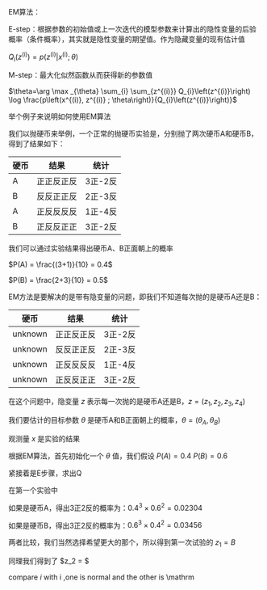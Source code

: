 EM算法：

E-step：根据参数的初始值或上一次迭代的模型参数来计算出的隐性变量的后验概率（条件概率），其实就是隐性变量的期望值。作为隐藏变量的现有估计值

$Q_{\mathrm{i}}\left(z^{(\mathrm{i})}\right)=p\left(z^{(\mathrm{i})} | x^{(\mathrm{i})} ; \theta\right)$

M-step：最大化似然函数从而获得新的参数值

$\theta=\arg \max _{\theta} \sum_{i} \sum_{z^{(i)}} Q_{i}\left(z^{(i)}\right) \log \frac{p\left(x^{(i)}, z^{(i)} ; \theta\right)}{Q_{i}\left(z^{(i)}\right)}$





举个例子来说明如何使用EM算法

我们以抛硬币来举例，一个正常的抛硬币实验是，分别抛了两次硬币A和硬币B，得到了结果如下：

| 硬币 | 结果       | 统计    |
| ---- | ---------- | ------- |
| A    | 正正反正反 | 3正-2反 |
| B    | 反反正正反 | 2正-3反 |
| A    | 正反反反反 | 1正-4反 |
| B    | 正反反正正 | 3正-2反 |

我们可以通过实验结果得出硬币A、B正面朝上的概率

$P(A) = \frac{(3+1)}{10} = 0.4$

$P(B) = \frac{2+3}{10} = 0.5$



EM方法是要解决的是带有隐变量的问题，即我们不知道每次抛的是硬币A还是B：

| 硬币    | 结果       | 统计    |
| ------- | ---------- | ------- |
| unknown | 正正反正反 | 3正-2反 |
| unknown | 反反正正反 | 2正-3反 |
| unknown | 正反反反反 | 1正-4反 |
| unknown | 正反反正正 | 3正-2反 |

在这个问题中，隐变量 $z$ 表示每一次抛的是硬币A还是B，$z=(z_1,z_2,z_3,z_4)$

我们要估计的目标参数 $\theta$ 是硬币A和B正面朝上的概率，$\theta=(\theta_A,\theta_B)$ 

观测量 $x$ 是实验的结果

根据EM算法，首先初始化一个 $\theta$ 值，我们假设 $P(A)=0.4$  $P(B)=0.6$

紧接着是E步骤，求出Q

在第一个实验中

如果是硬币A，得出3正2反的概率为：$0.4^3×0.6^2=0.02304$

如果是硬币B，得出3正2反的概率为：$0.6^3×0.4^2=0.03456$ 

两者比较，我们当然选择希望更大的那个，所以得到第一次试验的 $z_1=B$  



同理我们得到了 $z_2 = $











compare $i$  with  $\mathrm{i}$ ,one is normal and the other is \mathrm



 